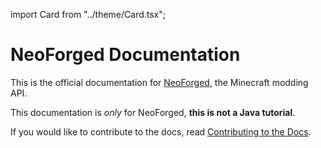 import Card from "../theme/Card.tsx";

# NeoForged Documentation

This is the official documentation for [NeoForged], the Minecraft modding API.

This documentation is _only_ for NeoForged, **this is not a Java tutorial**.

If you would like to contribute to the docs, read [Contributing to the Docs][contributing].

<div class="container">
    <div class="row">
        <div class="col col--6" style={{padding: '10px'}}>
            <Card
                title="NeoForge Documentation"
                body="Learn how to create your first mod using NeoForge, and discover the vast APIs it provides."
                link="/docs/gettingstarted/"
                linkTitle="Get Started"
            />
        </div>
        <div class="col col--6" style={{padding: '10px'}}>
            <Card
                title="Toolchain Features"
                body="TODO"
                link="/toolchain/docs/"
                linkTitle="TODO"
            />
        </div>
        <div class="col col--6" style={{padding: '10px'}}>
            <Card
                title="Primers"
                body="TODO"
                link="/primer/docs/"
                linkTitle="TODO"
            />
        </div>
    </div>
</div>

[NeoForged]: https://neoforged.net
[contributing]: ./contributing
